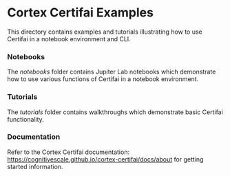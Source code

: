 # Cortex Certifai Examples 
This directory contains examples and tutorials illustrating how to use Certifai in a notebook environment and CLI.

### Notebooks
The *notebooks* folder contains Jupiter Lab notebooks which demonstrate how to use various functions of Certifai in a notebook environment. 

### Tutorials
The *tutorials* folder contains walkthroughs which demonstrate basic Certifai functionality.

### Documentation
Refer to the Cortex Certifai documentation: https://cognitivescale.github.io/cortex-certifai/docs/about for getting started
information.